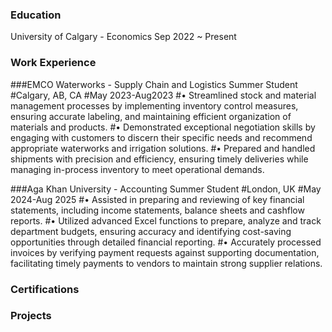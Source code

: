 ### Education 
University of Calgary - Economics             Sep 2022 ~ Present

### Work Experience
###EMCO Waterworks - Supply Chain and Logistics Summer Student
#Calgary, AB, CA
#May 2023-Aug2023
#•	Streamlined stock and material management processes by implementing inventory control measures, ensuring accurate labeling, and maintaining efficient organization of materials and products.
#•	Demonstrated exceptional negotiation skills by engaging with customers to discern their specific needs and recommend appropriate waterworks and irrigation solutions. 
#•	Prepared and handled shipments with precision and efficiency, ensuring timely deliveries while managing in-process inventory to meet operational demands. 

###Aga Khan University - Accounting Summer Student
#London, UK
#May 2024-Aug 2025
#•	Assisted in preparing and reviewing of key financial statements, including income statements, balance sheets and cashflow reports. 
#•	Utilized advanced Excel functions to prepare, analyze and track department budgets, ensuring accuracy and identifying cost-saving opportunities through detailed financial reporting.
#•	Accurately processed invoices by verifying payment requests against supporting documentation, facilitating timely payments to vendors to maintain strong supplier relations. 


### Certifications


### Projects
 
